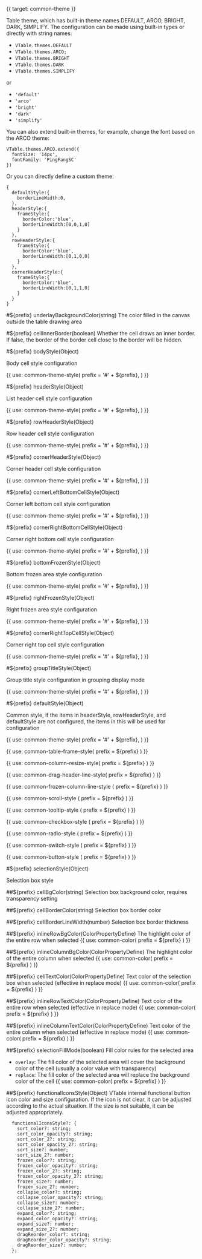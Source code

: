 {{ target: common-theme }}

Table theme, which has built-in theme names DEFAULT, ARCO, BRIGHT, DARK, SIMPLIFY. The configuration can be made using built-in types or directly with string names:

- `VTable.themes.DEFAULT`
- `VTable.themes.ARCO;`
- `VTable.themes.BRIGHT`
- `VTable.themes.DARK`
- `VTable.themes.SIMPLIFY`

or

- `'default'`
- `'arco'`
- `'bright'`
- `'dark'`
- `'simplify'`

You can also extend built-in themes, for example, change the font based on the ARCO theme:

```
VTable.themes.ARCO.extend({
  fontSize: '14px',
  fontFamily: 'PingFangSC'
})
```

Or you can directly define a custom theme:

```
{
  defaultStyle:{
    borderLineWidth:0,
  },
  headerStyle:{
    frameStyle:{
      borderColor:'blue',
      borderLineWidth:[0,0,1,0]
    }
  },
  rowHeaderStyle:{
    frameStyle:{
      borderColor:'blue',
      borderLineWidth:[0,1,0,0]
    }
  },
  cornerHeaderStyle:{
    frameStyle:{
      borderColor:'blue',
      borderLineWidth:[0,1,1,0]
    }
  }
}
```

#${prefix} underlayBackgroundColor(string)
The color filled in the canvas outside the table drawing area

#${prefix} cellInnerBorder(boolean)
Whether the cell draws an inner border. If false, the border of the border cell close to the border will be hidden.

#${prefix} bodyStyle(Object)

Body cell style configuration

{{ use: common-theme-style(
  prefix = '#' + ${prefix},
) }}

#${prefix} headerStyle(Object)

List header cell style configuration

{{ use: common-theme-style(
  prefix = '#' + ${prefix},
) }}

#${prefix} rowHeaderStyle(Object)

Row header cell style configuration

{{ use: common-theme-style(
  prefix = '#' + ${prefix},
) }}

#${prefix} cornerHeaderStyle(Object)

Corner header cell style configuration

{{ use: common-theme-style(
  prefix = '#' + ${prefix},
) }}

#${prefix} cornerLeftBottomCellStyle(Object)

Corner left bottom cell style configuration

{{ use: common-theme-style(
  prefix = '#' + ${prefix},
) }}

#${prefix} cornerRightBottomCellStyle(Object)

Corner right bottom cell style configuration

{{ use: common-theme-style(
  prefix = '#' + ${prefix},
) }}

#${prefix} bottomFrozenStyle(Object)

Bottom frozen area style configuration

{{ use: common-theme-style(
  prefix = '#' + ${prefix},
) }}

#${prefix} rightFrozenStyle(Object)

Right frozen area style configuration

{{ use: common-theme-style(
  prefix = '#' + ${prefix},
) }}

#${prefix} cornerRightTopCellStyle(Object)

Corner right top cell style configuration

{{ use: common-theme-style(
  prefix = '#' + ${prefix},
) }}

#${prefix} groupTitleStyle(Object)

Group title style configuration in grouping display mode

{{ use: common-theme-style(
  prefix = '#' + ${prefix},
) }}

#${prefix} defaultStyle(Object)

Common style, if the items in headerStyle, rowHeaderStyle, and defaultStyle are not configured, the items in this will be used for configuration

{{ use: common-theme-style(
  prefix = '#' + ${prefix},
) }}

{{ use: common-table-frame-style(
  prefix = ${prefix}
  ) }}

{{ use: common-column-resize-style(
  prefix = ${prefix}
  ) }}

{{ use: common-drag-header-line-style(
  prefix = ${prefix}
  ) }}

{{ use: common-frozen-column-line-style (
  prefix = ${prefix}
  ) }}

{{ use: common-scroll-style (
  prefix = ${prefix}
  ) }}

{{ use: common-tooltip-style (
  prefix = ${prefix}
  ) }}

{{ use: common-checkbox-style (
  prefix = ${prefix}
  ) }}

{{ use: common-radio-style (
  prefix = ${prefix}
  ) }}

{{ use: common-switch-style (
  prefix = ${prefix}
  ) }}

{{ use: common-button-style (
  prefix = ${prefix}
  ) }}

#${prefix} selectionStyle(Object)

Selection box style

##${prefix} cellBgColor(string)
Selection box background color, requires transparency setting

##${prefix} cellBorderColor(string)
Selection box border color

##${prefix} cellBorderLineWidth(number)
Selection box border thickness

##${prefix} inlineRowBgColor(ColorPropertyDefine)
The highlight color of the entire row when selected
{{ use: common-color(
prefix = ${prefix}
) }}

##${prefix} inlineColumnBgColor(ColorPropertyDefine)
The highlight color of the entire column when selected
{{ use: common-color(
prefix = ${prefix}
) }}

##${prefix} cellTextColor(ColorPropertyDefine)
Text color of the selection box when selected (effective in replace mode)
{{ use: common-color(
  prefix = ${prefix}
  ) }}

##${prefix} inlineRowTextColor(ColorPropertyDefine)
Text color of the entire row when selected (effective in replace mode)
{{ use: common-color(
  prefix = ${prefix}
  ) }}

##${prefix} inlineColumnTextColor(ColorPropertyDefine)
Text color of the entire column when selected (effective in replace mode)
{{ use: common-color(
  prefix = ${prefix}
  ) }}

##${prefix} selectionFillMode(boolean)
Fill color rules for the selected area

- `overlay`: The fill color of the selected area will cover the background color of the cell (usually a color value with transparency)
- `replace`: The fill color of the selected area will replace the background color of the cell
  {{ use: common-color(
    prefix = ${prefix}
    ) }}

##${prefix} functionalIconsStyle(Object)
VTable internal functional button icon color and size configuration. If the icon is not clear, it can be adjusted according to the actual situation. If the size is not suitable, it can be adjusted appropriately.

```
  functionalIconsStyle?: {
    sort_color?: string;
    sort_color_opacity?: string;
    sort_color_2?: string;
    sort_color_opacity_2?: string;
    sort_size?: number;
    sort_size_2?: number;
    frozen_color?: string;
    frozen_color_opacity?: string;
    frozen_color_2?: string;
    frozen_color_opacity_2?: string;
    frozen_size?: number;
    frozen_size_2?: number;
    collapse_color?: string;
    collapse_color_opacity?: string;
    collapse_size?: number;
    collapse_size_2?: number;
    expand_color?: string;
    expand_color_opacity?: string;
    expand_size?: number;
    expand_size_2?: number;
    dragReorder_color?: string;
    dragReorder_color_opacity?: string;
    dragReorder_size?: number;
  };
```
